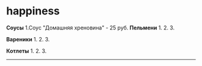 # happiness
**Соусы**
1.Соус "Домашняя хреновина" - 25 руб.
**Пельмени**
1.
2.
3.

**Вареники**
1.
2.
3.

**Котлеты**
1.
2.
3.

****
